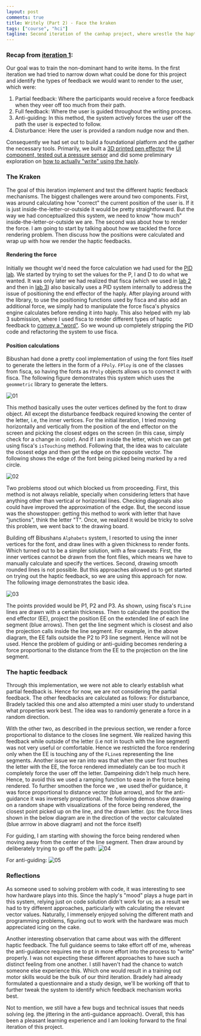 ```yaml
---
layout: post
comments: true
title: Writely (Part 2) - Face the kraken
tags: ["course", "hci"]
tagline: Second iteration of the canhap project, where wrestle the haptic implementations on our system.
---
```


<script>
  import _01_fonts from "/src/posts/assets/2021-03-29/01_fonts.gif"
  import _02_vh_border from "/src/posts/assets/2021-03-29/02_vh_border.gif"
  import _03_graph from "/src/posts/assets/2021-03-29/03_graph.png"
  import _04_full_guiding from "/src/posts/assets/2021-03-29/04_full_guiding.gif"
  import _05_anti_guiding from "/src/posts/assets/2021-03-29/05_anti_guiding.gif"
</script>


### Recap from [iteration 1](./2021-03-08-canhap_writely_i1):

Our goal was to train the non-dominant hand to write items. In the first iteration we had tried to narrow down what could be done for this project and identify the types of feedback we would want to render to the user, which were:
1. Partial feedback: Where the participants would receive a force feedback when they veer off too much from their path.
2. Full feedback: Where the user is guided throughout the writing process.
3. Anti-guiding: In this method, the system actively forces the user off the path the user is expected to follow.
4. Disturbance: Here the user is provided a random nudge now and then.

Consequently we had set out to build a foundational platform and the gather the necessary tools. Primarily, we built a [3D printed pen effector](https://bradleyrrr.github.io/sample/pi1.html#haply-modifications) the [UI component, tested out a pressure sensor](./2021-03-08-canhap_writely_i1) and did some preliminary exploration on [how to actually "write" using the haply](https://joshibibhushan.medium.com/writely-iteration-1-438068380fcc#4077).

### The Kraken

The goal of this iteration implement and test the different haptic feedback mechanisms. The biggest challenges were around two components. First, was around calculating how "correct" the current position of the user is. If it is just inside-the-letter-or-outside it would be pretty straightforward. But the way we had conceptualized this system, we need to know "how much" inside-the-letter-or-outside we are. The second was about how to render the force. I am going to start by talking about how we tackled the force rendering problem. Then discuss how the positions were calculated and wrap up with how we render the haptic feedbacks.

#### Rendering the force

Initially we thought we'd need the force calculation we had used for the [PID lab](./2021-02-26-canhap-lab4). We started by trying to set the values for the P, I and D to do what we wanted. It was only later we had realized that fisca (which we used in [lab 2](./2021-02-05-canhap-lab2) and then in [lab 3](./2021-03-12-canhap-lab3)) also basically uses a PID system internally to address the issue of positioning the end effector of the haply. After playing around with the library, to use the positioning functions used by fisca and also add an additional force, we simply had to manipulate the force fisca's physics engine calculates before rending it into haply. This also helped with my lab 3 submission, where I used fisca to render different types of haptic feedback to [convey a "word"](./2021-03-12-canhap-lab3). So we wound up completely stripping the PID code and refactoring the system to use fisca. 

#### Position calculations

Bibushan had done a pretty cool implementation of using the font files itself to generate the letters in the form of a `FPoly`. `FPloy` is one of the classes from fisca, so having the fonts as `FPoly` objects allows us to connect it with fisca. The following figure demonstrates this system which uses the `geommetric` library to generate the letters.

![01]({_01_fonts})

This method basically uses the outer vertices defined by the font to draw object. All except the disturbance feedback required knowing the center of the letter, i.e, the inner vertices. For the initial iteration, I tried moving horizontally and vertically from the position of the end effector on the screen and picking the closest edges on the screen (in this case, simply check for a change in color). And if I am inside the letter, which we can get using fisca's `isTouching` method. Following that, the idea was to calculate the closest edge and then get the edge on the opposite vector. The following shows the edge of the font being picked being marked by a red circle.

![02]({_02_vh_border})

Two problems stood out which blocked us from proceeding. First, this method is not always reliable, specially when considering letters that have anything other than vertical or horizontal lines. Checking diagonals also could have improved the approximation of the edge. But, the second issue was the showstopper: getting this method to work with letter that have "junctions", think the letter "T". Once, we realized it would be tricky to solve this problem, we went back to the drawing board. 

Building off Bibushans `Alphabets` system, I resorted to using the inner vertices for the font, and draw lines with a given thickness to render fonts. Which turned out to be a simpler solution, with a few caveats: First, the inner vertices cannot be drawn from the font files, which means we have to manually calculate and specify the vertices. Second, drawing smooth rounded lines is not possible. But this approaches allowed us to get started on trying out the haptic feedback, so we are using this approach for now. The following image demonstrates the basic idea.

![03]({_03_graph})

The points provided would be P1, P2 and P3. As shown, using fisca's `FLine` lines are drawn with a certain thickness. Then to calculate the position the end effector (EE), project the position EE on the extended line of each line segment (blue arrows). Then get the line segment which is closest and also the projection calls inside the line segment. For example, in the above diagram, the EE falls outside the P2 to P3 line segment. Hence will not be used. Hence the problem of guiding or anti-guiding becomes rendering a force proportional to the distance from the EE to the projection on the line segment.

### The haptic feedback

Through this implementation, we were not able to clearly establish what partial feedback is. Hence for now, we are not considering the partial feedback. The other feedbacks are calculated as follows: For disturbance, Bradely tackled this one and also attempted a mini user study to understand what properties work best. The idea was to randomly generate a force in a random direction.

With the other two, as described in the previous section, we render a force proportional to distance to the closes line segment. We realized having this feedback while outside of the letter (i.e not in touch with the line segment) was not very useful or comfortable. Hence we restricted the force rendering only when the EE is touching any of the `FLine`s representing the line segments. Another issue we ran into was that when the user first touches the letter with the EE, the force rendered immediately can be too much it completely force the user off the letter. Dampeining didn't help much here. Hence, to avoid this we used a ramping function to ease in the force being rendered. To further smoothen  the force we , we used theFor guidance, it was force proportional to distance vector (blue arrows), and for the anti-guidance it was inversely proportional. The following demos show drawing on a random shape with visualizations of the force being rendered, the closest point picked up on the line, and the drawn letter. (ps: the force lines shown in the below diagram are in the direction of the vector calculated (blue arrrow in above diagram) and not the force itself)

For guiding, I am starting with showing the force being rendered when moving away from the center of the line segment. Then draw around by deliberately trying to go off the path:
![04]({_04_full_guiding})

For anti-guiding:
![05]({_05_anti_guiding})

### Reflections

As someone used to solving problem with code, it was interesting to see how hardware plays into this. Since the haply's "mood" plays a huge part in this system, relying just on code solution didn't work for us; as a result we had to try different approaches, particularly with calculating the relevant vector values. Naturally, I immensely enjoyed solving the different math and programming problems, figuring out to work with the hardware was much appreciated icing on the cake.

Another interesting observation that came about was with the different haptic feedback. The full guidance seems to take effort off of me, whereas the anti-guidance requires me to pt in more effort into the process to "write" properly. I was not expecting these different approaches to have such a distinct feeling from one another. I still haven't had the chance to watch someone else experience this. Which one would result in a training out motor skills would be the bulk of our third iteration. Bradely had already formulated a questionnaire and a study design, we'll be working off that to further tweak the system to identify which feedback mechanism works best.

Not to mention, we still have a few bugs and technical issues that needs solving (eg. the jittering in the anti-guidance approach). Overall, this has been a pleasant learning experience and I am looking forward to the final iteration of this project.
